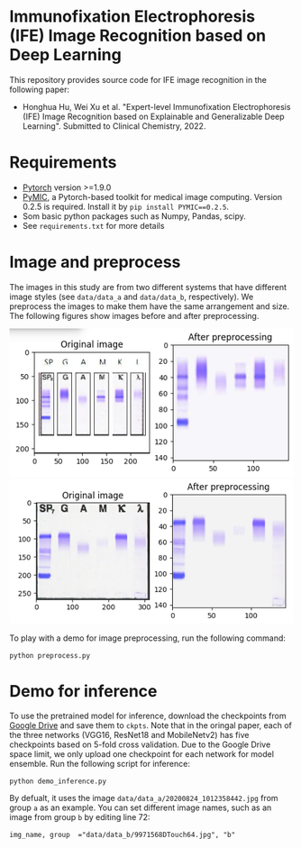 # Immunofixation Electrophoresis (IFE) Image Recognition based on Deep Learning
This repository provides source code for IFE image recognition in the following paper:

* Honghua Hu, Wei Xu et al. "Expert-level Immunofixation Electrophoresis (IFE) Image Recognition based on Explainable and Generalizable Deep Learning". Submitted to Clinical Chemistry, 2022.

# Requirements
* [Pytorch][torch_link] version >=1.9.0
* [PyMIC][pymic_link], a Pytorch-based toolkit for medical image computing. Version 0.2.5 is required. Install it by `pip install PYMIC==0.2.5`.
* Som basic python packages such as Numpy, Pandas, scipy.
* See `requirements.txt` for more details

# Image and preprocess
The images in this study are from two different systems that have different image styles (see `data/data_a` and `data/data_b`, respectively). We preprocess the images to make them have the same arrangement and size. The following figures show images before and after preprocessing.

![image_a](./data/example_a.png) 
![image_b](./data/example_b.png)

To play with a demo for image preprocessing, run the following command:

```
python preprocess.py
```

# Demo for inference
To use the pretrained model for inference, download the checkpoints from [Google Drive][model_link] and save them to `ckpts`. Note that in the oringal paper, each of the three networks (VGG16, ResNet18 and MobileNetv2) has five checkpoints based on 5-fold cross validation. Due to the Google Drive space limit, we only upload one checkpoint for each network for model ensemble. 
Run the following script for inference:

```
python demo_inference.py
```

By defualt, it uses the image `data/data_a/20200824_1012358442.jpg` from group `a` as an example. You can set different image names, such as an image from group `b` by editing line 72:

```
img_name, group  ="data/data_b/9971568DTouch64.jpg", "b" 
```

[torch_link]:https://pytorch.org
[pymic_link]:https://github.com/HiLab-git/PyMIC
[model_link]:https://drive.google.com/drive/folders/1w6e5omz_CdiOyGSViUOtWedM9kXGVr7J?usp=sharing
